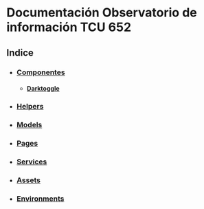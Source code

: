 # Documentación Observatorio de información TCU 652 

## Indice
   * ### [Componentes](Observatorio/src/app/components)
      * #### [Darktoggle](Observatorio/src/app/Darktoggle)
   * ### [Helpers](Observatorio/src/app/helpers)
   * ### [Models](Observatorio/src/app/models)
   * ### [Pages](Observatorio/src/app/pages)
   * ### [Services](Observatorio/src/app/services)
   * ### [Assets](Observatorio/src/assets)
   * ### [Environments](Observatorio/src/environments)

